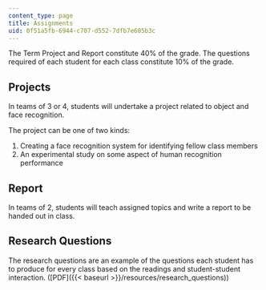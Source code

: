 ```yaml
---
content_type: page
title: Assignments
uid: 0f51a5fb-6944-c707-d552-7dfb7e605b3c
---
```


The Term Project and Report constitute 40% of the grade. The questions required of each student for each class constitute 10% of the grade.

Projects
--------

In teams of 3 or 4, students will undertake a project related to object and face recognition.

The project can be one of two kinds:

1.  Creating a face recognition system for identifying fellow class members
2.  An experimental study on some aspect of human recognition performance

Report
------

In teams of 2, students will teach assigned topics and write a report to be handed out in class.

Research Questions
------------------

The research questions are an example of the questions each student has to produce for every class based on the readings and student-student interaction. ([PDF]({{< baseurl >}}/resources/research_questions))